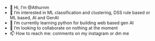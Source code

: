 - 👋 Hi, I’m @Athurnm
- 👀 I’m interested in ML classification and clustering, DSS rule based or ML based, AI and GenAI
- 🌱 I’m currently learning python for building web based gen AI
- 💞️ I’m looking to collaborate on nothing at the moment
- 📫 How to reach me: comments on my instagram or dm me

<!---
Athurnm/Athurnm is a ✨ special ✨ repository because its `README.md` (this file) appears on your GitHub profile.
You can click the Preview link to take a look at your changes.
--->
